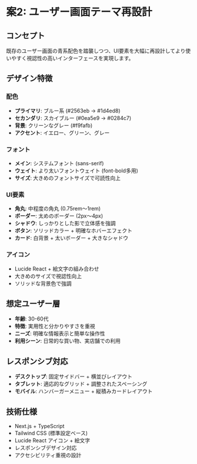 # 案2: ユーザー画面テーマ再設計

## コンセプト
既存のユーザー画面の青系配色を踏襲しつつ、UI要素を大幅に再設計してより使いやすく視認性の高いインターフェースを実現します。

## デザイン特徴

### 配色
- **プライマリ**: ブルー系 (#2563eb → #1d4ed8)
- **セカンダリ**: スカイブルー (#0ea5e9 → #0284c7)
- **背景**: クリーンなグレー (#f9fafb)
- **アクセント**: イエロー、グリーン、グレー

### フォント
- **メイン**: システムフォント (sans-serif)
- **ウェイト**: より太いフォントウェイト (font-bold多用)
- **サイズ**: 大きめのフォントサイズで可読性向上

### UI要素
- **角丸**: 中程度の角丸 (0.75rem〜1rem)
- **ボーダー**: 太めのボーダー (2px〜4px)
- **シャドウ**: しっかりとした影で立体感を強調
- **ボタン**: ソリッドカラー + 明確なホバーエフェクト
- **カード**: 白背景 + 太いボーダー + 大きなシャドウ

### アイコン
- Lucide React + 絵文字の組み合わせ
- 大きめのサイズで視認性向上
- ソリッドな背景色で強調

## 想定ユーザー層
- **年齢**: 30-60代
- **特徴**: 実用性と分かりやすさを重視
- **ニーズ**: 明確な情報表示と簡単な操作性
- **利用シーン**: 日常的な買い物、実店舗での利用

## レスポンシブ対応
- **デスクトップ**: 固定サイドバー + 横並びレイアウト
- **タブレット**: 適応的なグリッド + 調整されたスペーシング
- **モバイル**: ハンバーガーメニュー + 縦積みカードレイアウト

## 技術仕様
- Next.js + TypeScript
- Tailwind CSS (標準設定ベース)
- Lucide React アイコン + 絵文字
- レスポンシブデザイン対応
- アクセシビリティ重視の設計
